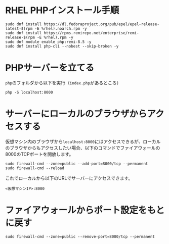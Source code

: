 # RHEL PHPインストール手順
```
sudo dnf install https://dl.fedoraproject.org/pub/epel/epel-release-latest-$(rpm -E %rhel).noarch.rpm -y
sudo dnf install https://rpms.remirepo.net/enterprise/remi-release-$(rpm -E %rhel).rpm -y
sudo dnf module enable php:remi-8.5 -y
sudo dnf install php-cli --nobest --skip-broken -y
```

# PHPサーバーを立てる
`php`のフォルダから以下を実行（`index.php`があるところ）

`php -S localhost:8000`

# サーバーにローカルのブラウザからアクセスする

仮想マシン内のブラウザから`localhost:8000`にはアクセスできるが、ローカルのブラウザからもアクセスしたい場合、以下のコマンドでファイアウォールの8000のTCPポートを開放します。

```
sudo firewall-cmd --zone=public --add-port=8000/tcp --permanent
sudo firewall-cmd --reload
```

これでローカルから以下のURLでサーバーにアクセスできます。

`<仮想マシンIP>:8000`

# ファイアウォールからポート設定をもとに戻す

`sudo firewall-cmd --zone=public --remove-port=8000/tcp --permanent`
